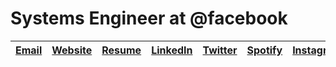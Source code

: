 # Systems Engineer at @facebook

| [Email](https://url.davidepucci.it/email) | [Website](https://davidepucci.it) | [Resume](https://davidepucci.it/resume) | [LinkedIn](https://url.davidepucci.it/linkedin) | [Twitter](https://url.davidepucci.it/twitter) | [Spotify](https://url.davidepucci.it/spotify) | [Instagram](https://url.davidepucci.it/instagram) |
|:-:|:-:|:-:|:-:|:-:|:-:|:-:|
